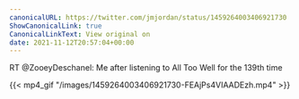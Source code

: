 ```yaml
---
canonicalURL: https://twitter.com/jmjordan/status/1459264003406921730
ShowCanonicalLink: true
CanonicalLinkText: View original on
date: 2021-11-12T20:57:04+00:00
---
```

RT @ZooeyDeschanel: Me after listening to All Too Well for the 139th time

{{< mp4_gif "/images/1459264003406921730-FEAjPs4VIAADEzh.mp4" >}}